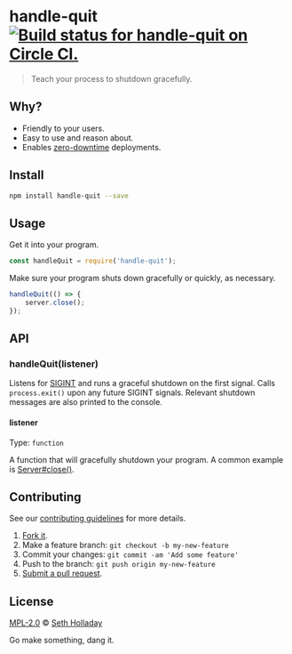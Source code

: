 # handle-quit [![Build status for handle-quit on Circle CI.](https://img.shields.io/circleci/project/sholladay/handle-quit/master.svg "Circle Build Status")](https://circleci.com/gh/sholladay/handle-quit "Handle Quit Builds")

> Teach your process to shutdown gracefully.

## Why?

 - Friendly to your users.
 - Easy to use and reason about.
 - Enables [zero-downtime](https://github.com/Unitech/pm2/blob/ea406684a7ca29cc8a9214c7c6df938d5d6fab75/README.md#load-balancing--zero-second-downtime-reload) deployments.

## Install

```sh
npm install handle-quit --save
```

## Usage

Get it into your program.

```js
const handleQuit = require('handle-quit');
```

Make sure your program shuts down gracefully or quickly, as necessary.

```js
handleQuit(() => {
    server.close();
});
```

## API

### handleQuit(listener)

Listens for [SIGINT](https://en.wikipedia.org/wiki/Unix_signal#POSIX_signals) and runs a graceful shutdown on the first signal. Calls `process.exit()` upon any future SIGINT signals. Relevant shutdown messages are also printed to the console.

#### listener

Type: `function`

A function that will gracefully shutdown your program. A common example is [Server#close()](https://nodejs.org/api/http.html#http_server_close_callback).

## Contributing

See our [contributing guidelines](https://github.com/sholladay/handle-quit/blob/master/CONTRIBUTING.md "The guidelines for participating in this project.") for more details.

1. [Fork it](https://github.com/sholladay/handle-quit/fork).
2. Make a feature branch: `git checkout -b my-new-feature`
3. Commit your changes: `git commit -am 'Add some feature'`
4. Push to the branch: `git push origin my-new-feature`
5. [Submit a pull request](https://github.com/sholladay/handle-quit/compare "Submit code to this project for review.").

## License

[MPL-2.0](https://github.com/sholladay/handle-quit/blob/master/LICENSE "The license for handle-quit.") © [Seth Holladay](http://seth-holladay.com "Author of handle-quit.")

Go make something, dang it.
